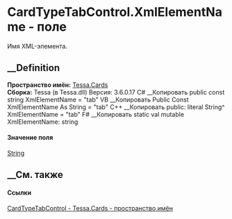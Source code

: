 # CardTypeTabControl.XmlElementName - поле
Имя XML-элемента.
## __Definition
 **Пространство имён:** [Tessa.Cards](N_Tessa_Cards.htm)  
 **Сборка:** Tessa (в Tessa.dll) Версия: 3.6.0.17
C# __Копировать
     public const string XmlElementName = "tab"
VB __Копировать
     Public Const XmlElementName As String = "tab"
C++ __Копировать
     public:
    literal String^ XmlElementName = "tab"
F# __Копировать
     static val mutable XmlElementName: string
#### Значение поля
[String](https://learn.microsoft.com/dotnet/api/system.string)
##  __См. также
#### Ссылки
[CardTypeTabControl - ](T_Tessa_Cards_CardTypeTabControl.htm)
[Tessa.Cards - пространство имён](N_Tessa_Cards.htm)
